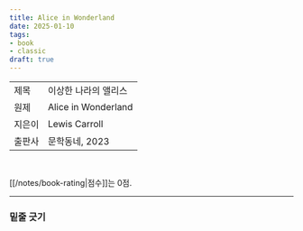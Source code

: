 ```yaml
---
title: Alice in Wonderland
date: 2025-01-10
tags:
- book
- classic
draft: true
---
```


| | |
| --- | --- |
| 제목 | 이상한 나라의 앨리스 |
| 원제 | Alice in Wonderland |
| 지은이 | Lewis Carroll |
| 출판사 | 문학동네, 2023 |


<BR />

[[/notes/book-rating|점수]]는 0점.


---
### 밑줄 긋기

